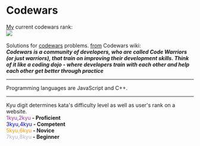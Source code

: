 # Codewars
<a href=https://www.codewars.com/users/M0rTy_>My</a> current codewars rank:
<br>
<img src=https://www.codewars.com/users/M0rTy_/badges/large>
<br>
<br>
Solutions for <a href="http://www.codewars.com">codewars</a> problems.
<a href="https://github.com/Codewars/codewars.com/wiki/About-Codewars">from</a> Codewars wiki:
<br>
<b><i>Codewars is a community of developers, who are called Code Warriors (or just warriors), that train on improving their development skills. Think of it like a coding dojo - where developers train with each other and help each other get better through practice</i></b>
<hr>
Programming languages are JavaScript and C++.
<br>
<hr>
Kyu digit determines kata's difficulty level as well as user's rank on a website.
<br>
<font color=#993399>1kyu,2kyu</font><b> - Proficient</b>
<br>
<font color=#0000cc>3kyu,4kyu</font><b> - Competent</b>
<br>
<font color=#ff9900>5kyu,6kyu</font><b> - Novice</b>
<br>
<font color=#b3b3cc>7kyu,8kyu</font><b> - Beginner</b>
<br>
